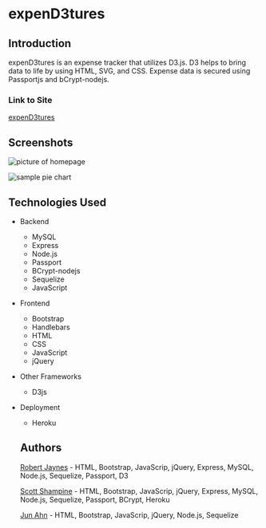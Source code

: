 # expenD3tures

## Introduction

expenD3tures is an expense tracker that utilizes D3.js. D3 helps to bring data to life by using HTML, SVG, and CSS. Expense data is secured using Passportjs and bCrypt-nodejs.

### Link to Site

[expenD3tures](https://rocky-escarpment-61649.herokuapp.com/)

## Screenshots
![picture of homepage](https://user-images.githubusercontent.com/22949508/33589359-9c6f4856-d93d-11e7-9bf5-6a14b361b2c3.jpg)

![sample pie chart](https://user-images.githubusercontent.com/22949508/33589430-0554326e-d93e-11e7-85e1-f165412361ff.jpg)

## Technologies Used

* Backend
  * MySQL
  * Express
  * Node.js
  * Passport
  * BCrypt-nodejs
  * Sequelize
  * JavaScript

* Frontend
  * Bootstrap
  * Handlebars
  * HTML
  * CSS
  * JavaScript
  * jQuery

* Other Frameworks
  * D3js

* Deployment
  * Heroku
  
  ## Authors
  [Robert Jaynes](https://github.com/raj594) - HTML, Bootstrap, JavaScrip, jQuery, Express, MySQL, Node.js, Sequelize, Passport, D3
  
  [Scott Shampine](https://github.com/sshampine) - HTML, Bootstrap, JavaScrip, jQuery, Express, MySQL, Node.js, Sequelize, Passport, BCrypt, Heroku
  
  [Jun Ahn](https://github.com/anjunha93) - HTML, Bootstrap, JavaScrip, jQuery, Node.js, Sequelize
